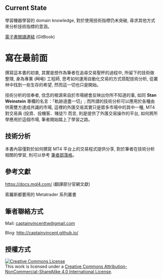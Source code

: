 ## Current State
學習機器學習的 domain knowledge, 對於使用技術指標仍未突破, 尋求其他方式來分析技術指標的意涵。

[電子書閱讀連結](https://www.gitbook.com/book/captainvincent/mt4-cooking-book/details) (GitBook)

# 寫在最前面
撰寫這本書的初衷, 其實是想作為筆者在追尋交易聖杯的過程中, 所留下的技術做整理, 身為專業 (~~阿宅~~) 工程師, 思考如何運用自動化交易的方式搭配技術分析, 從叢林中找到一些生存的希望, 然而這一切也只是開始。

技術分析的信奉者, 信念的根源來自於市場總會反映出你所不知道的事, 如同 **Stan Weinstein** 專欄的名言：「軌跡道盡一切」; 而所謂的技術分析可以應用於各種由供需雙方達成共識的市場, 這裡的外匯交易其實只是眾多市場中的其中一種, MT4 對交易員 (投資、投機客、賭徒?) 而言, 則是提供了外匯交易操作的平台, 如何將所學應用於這個市場, 筆者開始踏上了學習之路。

## 技術分析
本書內容僅對於如何撰寫 MT4 平台上的交易程式提供分享, 對於筆者在技術分析相關的學習, 則可以參考 [筆者部落格](http://captainvincent.github.io/)。

## 參考文獻
https://docs.mql4.com/ (翻譯部分官網文獻)

索羅斯都要用的 Metatrader 系列叢書

## 筆者聯絡方式
Mail: [captainvincenttw@gmail.com](mailto:captainvincenttw@gmail.com)

Blog: http://captainvincent.github.io/


## 授權方式
<a rel="license" href="http://creativecommons.org/licenses/by-nc-sa/4.0/"><img alt="Creative Commons License" style="border-width:0" src="https://i.creativecommons.org/l/by-nc-sa/4.0/88x31.png" /></a><br />This work is licensed under a <a rel="license" href="http://creativecommons.org/licenses/by-nc-sa/4.0/">Creative Commons Attribution-NonCommercial-ShareAlike 4.0 International License</a>.
